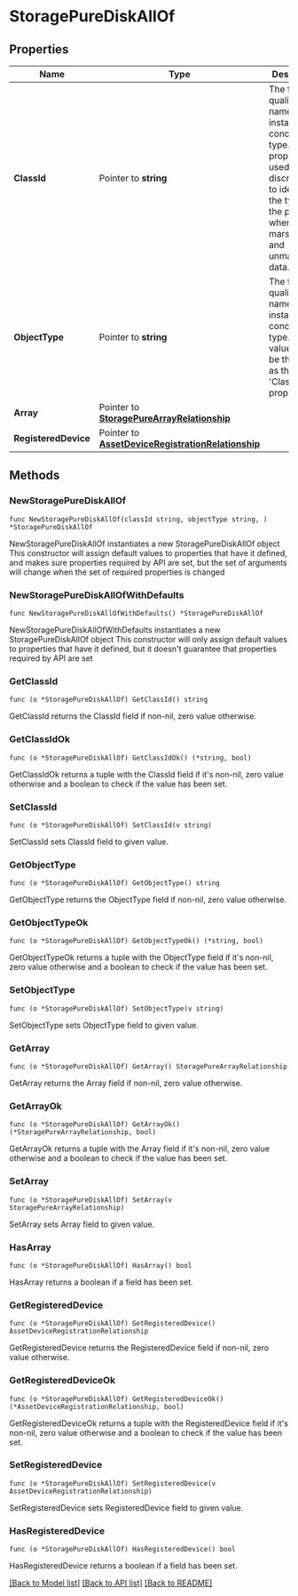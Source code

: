# StoragePureDiskAllOf

## Properties

Name | Type | Description | Notes
------------ | ------------- | ------------- | -------------
**ClassId** | Pointer to **string** | The fully-qualified name of the instantiated, concrete type. This property is used as a discriminator to identify the type of the payload when marshaling and unmarshaling data. | [default to "storage.PureDisk"]
**ObjectType** | Pointer to **string** | The fully-qualified name of the instantiated, concrete type. The value should be the same as the &#39;ClassId&#39; property. | [default to "storage.PureDisk"]
**Array** | Pointer to [**StoragePureArrayRelationship**](StoragePureArrayRelationship.md) |  | [optional] 
**RegisteredDevice** | Pointer to [**AssetDeviceRegistrationRelationship**](AssetDeviceRegistrationRelationship.md) |  | [optional] 

## Methods

### NewStoragePureDiskAllOf

`func NewStoragePureDiskAllOf(classId string, objectType string, ) *StoragePureDiskAllOf`

NewStoragePureDiskAllOf instantiates a new StoragePureDiskAllOf object
This constructor will assign default values to properties that have it defined,
and makes sure properties required by API are set, but the set of arguments
will change when the set of required properties is changed

### NewStoragePureDiskAllOfWithDefaults

`func NewStoragePureDiskAllOfWithDefaults() *StoragePureDiskAllOf`

NewStoragePureDiskAllOfWithDefaults instantiates a new StoragePureDiskAllOf object
This constructor will only assign default values to properties that have it defined,
but it doesn't guarantee that properties required by API are set

### GetClassId

`func (o *StoragePureDiskAllOf) GetClassId() string`

GetClassId returns the ClassId field if non-nil, zero value otherwise.

### GetClassIdOk

`func (o *StoragePureDiskAllOf) GetClassIdOk() (*string, bool)`

GetClassIdOk returns a tuple with the ClassId field if it's non-nil, zero value otherwise
and a boolean to check if the value has been set.

### SetClassId

`func (o *StoragePureDiskAllOf) SetClassId(v string)`

SetClassId sets ClassId field to given value.


### GetObjectType

`func (o *StoragePureDiskAllOf) GetObjectType() string`

GetObjectType returns the ObjectType field if non-nil, zero value otherwise.

### GetObjectTypeOk

`func (o *StoragePureDiskAllOf) GetObjectTypeOk() (*string, bool)`

GetObjectTypeOk returns a tuple with the ObjectType field if it's non-nil, zero value otherwise
and a boolean to check if the value has been set.

### SetObjectType

`func (o *StoragePureDiskAllOf) SetObjectType(v string)`

SetObjectType sets ObjectType field to given value.


### GetArray

`func (o *StoragePureDiskAllOf) GetArray() StoragePureArrayRelationship`

GetArray returns the Array field if non-nil, zero value otherwise.

### GetArrayOk

`func (o *StoragePureDiskAllOf) GetArrayOk() (*StoragePureArrayRelationship, bool)`

GetArrayOk returns a tuple with the Array field if it's non-nil, zero value otherwise
and a boolean to check if the value has been set.

### SetArray

`func (o *StoragePureDiskAllOf) SetArray(v StoragePureArrayRelationship)`

SetArray sets Array field to given value.

### HasArray

`func (o *StoragePureDiskAllOf) HasArray() bool`

HasArray returns a boolean if a field has been set.

### GetRegisteredDevice

`func (o *StoragePureDiskAllOf) GetRegisteredDevice() AssetDeviceRegistrationRelationship`

GetRegisteredDevice returns the RegisteredDevice field if non-nil, zero value otherwise.

### GetRegisteredDeviceOk

`func (o *StoragePureDiskAllOf) GetRegisteredDeviceOk() (*AssetDeviceRegistrationRelationship, bool)`

GetRegisteredDeviceOk returns a tuple with the RegisteredDevice field if it's non-nil, zero value otherwise
and a boolean to check if the value has been set.

### SetRegisteredDevice

`func (o *StoragePureDiskAllOf) SetRegisteredDevice(v AssetDeviceRegistrationRelationship)`

SetRegisteredDevice sets RegisteredDevice field to given value.

### HasRegisteredDevice

`func (o *StoragePureDiskAllOf) HasRegisteredDevice() bool`

HasRegisteredDevice returns a boolean if a field has been set.


[[Back to Model list]](../README.md#documentation-for-models) [[Back to API list]](../README.md#documentation-for-api-endpoints) [[Back to README]](../README.md)


